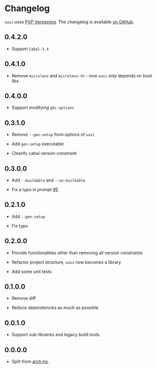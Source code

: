 # Changelog

`uusi` uses [PVP Versioning][1].
The changelog is available [on GitHub][2].

## 0.4.2.0

* Support `Cabal-3.4`

## 0.4.1.0

* Remove `microlens` and `microlens-th` - now `uusi` only depends on boot libs

## 0.4.0.0

* Support modifying `ghc-options` 

## 0.3.1.0

* Remove `--gen-setup` from options of `uusi`

* Add `gen-setup` executable

* Clearify cabal version constraint

## 0.3.0.0

* Add `--buildable` and `--no-buildable`

* Fix a typo in prompt [#5](https://github.com/berberman/uusi/pull/5)

## 0.2.1.0

* Add `--gen-setup`

* Fix typo

## 0.2.0.0

* Provide functionalities other than removing all version constraints

* Refactor project structure, `uusi` now becomes a library

* Add some unit tests

## 0.1.0.0

* Remove diff

* Reduce dependencies as much as possible

## 0.0.1.0

* Support sub-libraries and legacy build tools.

## 0.0.0.0

* Split from [arch-hs](https://github.com/berberman/arch-hs).

[1]: https://pvp.haskell.org
[2]: https://github.com/berberman/uusi/releases
